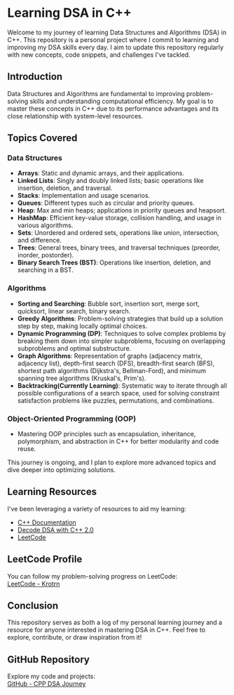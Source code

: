 # Learning DSA in C++

Welcome to my journey of learning Data Structures and Algorithms (DSA) in C++. This repository is a personal project where I commit to learning and improving my DSA skills every day. I aim to update this repository regularly with new concepts, code snippets, and challenges I've tackled.

## Introduction

Data Structures and Algorithms are fundamental to improving problem-solving skills and understanding computational efficiency. My goal is to master these concepts in C++ due to its performance advantages and its close relationship with system-level resources.

## Topics Covered

### Data Structures

- **Arrays**: Static and dynamic arrays, and their applications.
- **Linked Lists**: Singly and doubly linked lists; basic operations like insertion, deletion, and traversal.
- **Stacks**: Implementation and usage scenarios.
- **Queues**: Different types such as circular and priority queues.
- **Heap**: Max and min heaps; applications in priority queues and heapsort.
- **HashMap**: Efficient key-value storage, collision handling, and usage in various algorithms.
- **Sets**: Unordered and ordered sets, operations like union, intersection, and difference.
- **Trees**: General trees, binary trees, and traversal techniques (preorder, inorder, postorder).
- **Binary Search Trees (BST)**: Operations like insertion, deletion, and searching in a BST.

### Algorithms

- **Sorting and Searching**: Bubble sort, insertion sort, merge sort, quicksort, linear search, binary search.
- **Greedy Algorithms**: Problem-solving strategies that build up a solution step by step, making locally optimal choices.
- **Dynamic Programming (DP)**: Techniques to solve complex problems by breaking them down into simpler subproblems, focusing on overlapping subproblems and optimal substructure.
- **Graph Algorithms**: Representation of graphs (adjacency matrix, adjacency list), depth-first search (DFS), breadth-first search (BFS), shortest path algorithms (Dijkstra's, Bellman-Ford), and minimum spanning tree algorithms (Kruskal's, Prim's).
- **Backtracking(Currently Learning)**: Systematic way to iterate through all possible configurations of a search space, used for solving constraint satisfaction problems like puzzles, permutations, and combinations.


### Object-Oriented Programming (OOP)

- Mastering OOP principles such as encapsulation, inheritance, polymorphism, and abstraction in C++ for better modularity and code reuse.

This journey is ongoing, and I plan to explore more advanced topics and dive deeper into optimizing solutions.

## Learning Resources

I've been leveraging a variety of resources to aid my learning:

- [C++ Documentation](https://en.cppreference.com/w/)
- [Decode DSA with C++ 2.0](https://www.pwskills.com/)
- [LeetCode](https://leetcode.com/)

## LeetCode Profile

You can follow my problem-solving progress on LeetCode:  
[LeetCode - Krotrn](https://leetcode.com/u/krotrn/)

## Conclusion

This repository serves as both a log of my personal learning journey and a resource for anyone interested in mastering DSA in C++. Feel free to explore, contribute, or draw inspiration from it!

## GitHub Repository

Explore my code and projects:  
[GitHub - CPP DSA Journey](https://github.com/krotrn/CPP)
